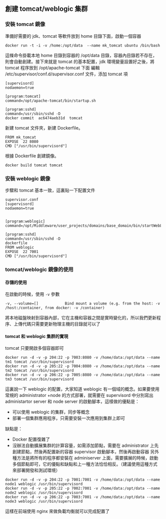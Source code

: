 ## 創建 tomcat/weblogic 集群
### 安裝 tomcat 鏡像
準備好需要的 jdk、tomcat 等軟件放到 home 目錄下面，啟動一個容器
```
docker run -t -i -v /home:/opt/data  --name mk_tomcat ubuntu /bin/bash
```
這條命令掛載本地 home 目錄到容器的 /opt/data 目錄，容器內目錄若不存在，則會自動創建。接下來就是 tomcat 的基本配置，jdk 環境變量設置好之後，將 tomcat 程序放到 /opt/apache-tomcat 下面
編輯 /etc/supervisor/conf.d/supervisor.conf 文件，添加 tomcat 項
```
[supervisord]
nodaemon=true

[program:tomcat]
command=/opt/apache-tomcat/bin/startup.sh

[program:sshd]
command=/usr/sbin/sshd -D
docker commit  ac6474aeb31d  tomcat
```

新建 tomcat 文件夾，新建 Dockerfile。
```
FROM mk_tomcat
EXPOSE  22 8080
CMD ["/usr/bin/supervisord"]
```
根據 Dockerfile 創建鏡像。
```
docker build tomcat tomcat
```
### 安裝 weblogic 鏡像

步驟和 tomcat 基本一致，這裏貼一下配置文件
```
supervisor.conf
[supervisord]
nodaemon=true


[program:weblogic]
command=/opt/Middleware/user_projects/domains/base_domain/bin/startWebLogic.sh

[program:sshd]
command=/usr/sbin/sshd -D
dockerfile
FROM weblogic
EXPOSE  22 7001
CMD ["/usr/bin/supervisord"]
```

### tomcat/weblogic 鏡像的使用
#### 存儲的使用
在啟動的時候，使用 `-v` 參數

    -v, --volume=[]            Bind mount a volume (e.g. from the host: -v /host:/container, from docker: -v /container)

將本地磁盤映射到容器內部，它在主機和容器之間是實時變化的，所以我們更新程序、上傳代碼只需要更新物理主機的目錄就可以了

#### tomcat 和 weblogic 集群的實現
tomcat 只要開啟多個容器即可
```
docker run -d -v -p 204:22 -p 7003:8080 -v /home/data:/opt/data --name tm1 tomcat /usr/bin/supervisord
docker run -d -v -p 205:22 -p 7004:8080 -v /home/data:/opt/data --name tm2 tomcat /usr/bin/supervisord
docker run -d -v -p 206:22 -p 7005:8080 -v /home/data:/opt/data --name tm3 tomcat /usr/bin/supervisord
```

這裏說一下 weblogic 的配置，大家知道 weblogic 有一個域的概念。如果要使用常規的 administrator +node 的方式部署，就需要在 supervisord 中分別寫出 administartor server 和 node server 的啟動腳本，這樣做的優點是：
* 可以使用 weblogic 的集群，同步等概念
* 部署一個集群應用程序，只需要安裝一次應用到集群上即可

缺點是：
* Docker 配置復雜了
* 沒辦法自動擴展集群的計算容量，如需添加節點，需要在 administrator 上先創建節點，然後再配置新的容器 supervisor 啟動腳本，然後再啟動容器
另外種方法是將所有的程序都安裝在 adminiserver 上面，需要擴展的時候，啟動多個節點即可，它的優點和缺點和上一種方法恰恰相反。（建議使用這種方式來部署開發和測試環境）
```
docker run -d -v -p 204:22 -p 7001:7001 -v /home/data:/opt/data --name node1 weblogic /usr/bin/supervisord
docker run -d -v -p 205:22 -p 7002:7001 -v /home/data:/opt/data --name node2 weblogic /usr/bin/supervisord
docker run -d -v -p 206:22 -p 7003:7001 -v /home/data:/opt/data --name node3 weblogic /usr/bin/supervisord
```

這樣在前端使用 nginx 來做負載均衡就可以完成配置了
